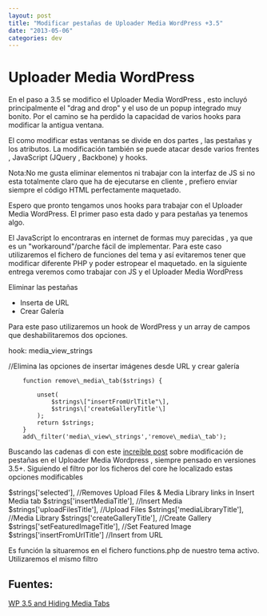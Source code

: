 ```yaml
---
layout: post
title: "Modificar pestañas de Uploader Media WordPress +3.5"
date: "2013-05-06"
categories: dev
---
```


# Uploader Media WordPress

En el paso a 3.5 se modifico el Uploader Media WordPress , esto incluyó principalmente el "drag and drop" y el uso de un popup integrado muy bonito. Por el camino se ha perdido la capacidad de varios hooks para modificar la antigua ventana.

El como modificar estas ventanas se divide en dos partes , las pestañas y los atributos. La modificación también se puede atacar desde varios frentes , JavaScript (JQuery , Backbone) y hooks.

Nota:No me gusta eliminar elementos ni trabajar con la interfaz de JS si no esta totalmente claro que ha de ejecutarse en cliente , prefiero enviar siempre el código HTML perfectamente maquetado.

Espero que pronto tengamos unos hooks para trabajar con el Uploader Media WordPress. El primer paso esta dado y para pestañas ya tenemos algo.

El JavaScript lo encontraras en internet de formas muy parecidas , ya que es un "workaround"/parche fácil de implementar. Para este caso utilizaremos el fichero de funciones del tema y así evitaremos tener que modificar diferente PHP y poder estropear el maquetado. en la siguiente entrega veremos como trabajar con JS y el Uploader Media WordPress

Eliminar las pestañas

- Inserta de URL
- Crear Galería

Para este paso utilizaremos un hook de WordPress y un array de campos que deshabilitaremos dos opciones.

hook: media\_view\_strings

//Elimina las opciones de insertar imágenes desde URL y crear galería

		function remove\_media\_tab($strings) {

			unset(
				$strings\["insertFromUrlTitle"\],
				$strings\['createGalleryTitle'\]
			);
			return $strings;
		}
		add\_filter('media\_view\_strings','remove\_media\_tab');

Buscando las cadenas di con este [increible post](https://sumtips.com/2012/12/add-remove-tab-wordpress-3-5-media-upload-page.html "Add or Remove Tabs from WordPress 3.5 Media Manager") sobre modificación de pestañas en el Uploader Media Wordpress , siempre pensado en versiones 3.5+. Siguiendo el filtro por los ficheros del core he localizado estas opciones modificables

$strings\['selected'\],  //Removes Upload Files & Media Library links in Insert Media tab
$strings\['insertMediaTitle'\],  //Insert Media
$strings\['uploadFilesTitle'\],  //Upload Files
$strings\['mediaLibraryTitle'\],  //Media Library
$strings\['createGalleryTitle'\],  //Create Gallery
$strings\['setFeaturedImageTitle'\],  //Set Featured Image
$strings\['insertFromUrlTitle'\]  //Insert from URL

Es función la situaremos en el fichero functions.php de nuestro tema activo. Utilizaremos el mismo filtro

## Fuentes:

[WP 3.5 and Hiding Media Tabs](https://wordpress.org/support/topic/wp-35-and-media-tabs "WP 3.5 and Hiding Media Tabs")
